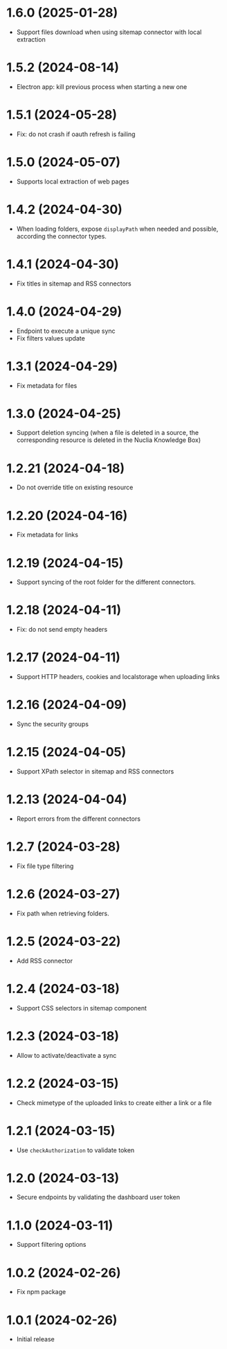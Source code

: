 # 1.6.0 (2025-01-28)

- Support files download when using sitemap connector with local extraction

# 1.5.2 (2024-08-14)

- Electron app: kill previous process when starting a new one

# 1.5.1 (2024-05-28)

- Fix: do not crash if oauth refresh is failing

# 1.5.0 (2024-05-07)

- Supports local extraction of web pages

# 1.4.2 (2024-04-30)

- When loading folders, expose `displayPath` when needed and possible, according the connector types.

# 1.4.1 (2024-04-30)

- Fix titles in sitemap and RSS connectors

# 1.4.0 (2024-04-29)

- Endpoint to execute a unique sync
- Fix filters values update

# 1.3.1 (2024-04-29)

- Fix metadata for files

# 1.3.0 (2024-04-25)

- Support deletion syncing (when a file is deleted in a source, the corresponding resource is deleted in the Nuclia Knowledge Box)

# 1.2.21 (2024-04-18)

- Do not override title on existing resource

# 1.2.20 (2024-04-16)

- Fix metadata for links

# 1.2.19 (2024-04-15)

- Support syncing of the root folder for the different connectors.

# 1.2.18 (2024-04-11)

- Fix: do not send empty headers

# 1.2.17 (2024-04-11)

- Support HTTP headers, cookies and localstorage when uploading links

# 1.2.16 (2024-04-09)

- Sync the security groups

# 1.2.15 (2024-04-05)

- Support XPath selector in sitemap and RSS connectors

# 1.2.13 (2024-04-04)

- Report errors from the different connectors

# 1.2.7 (2024-03-28)

- Fix file type filtering

# 1.2.6 (2024-03-27)

- Fix path when retrieving folders.

# 1.2.5 (2024-03-22)

- Add RSS connector

# 1.2.4 (2024-03-18)

- Support CSS selectors in sitemap component

# 1.2.3 (2024-03-18)

- Allow to activate/deactivate a sync

# 1.2.2 (2024-03-15)

- Check mimetype of the uploaded links to create either a link or a file

# 1.2.1 (2024-03-15)

- Use `checkAuthorization` to validate token

# 1.2.0 (2024-03-13)

- Secure endpoints by validating the dashboard user token

# 1.1.0 (2024-03-11)

- Support filtering options

# 1.0.2 (2024-02-26)

- Fix npm package

# 1.0.1 (2024-02-26)

- Initial release
